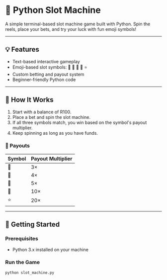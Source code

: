 # 🎰 Python Slot Machine

A simple terminal-based slot machine game built with Python. Spin the reels, place your bets, and try your luck with fun emoji symbols!

---

## 💡 Features

- Text-based interactive gameplay
- Emoji-based slot symbols: 🍒 🍉 🍐 🔔 ⭐
- Custom betting and payout system
- Beginner-friendly Python code

---

## 🧠 How It Works

1. Start with a balance of R100.
2. Place a bet and spin the slot machine.
3. If all three symbols match, you win based on the symbol's payout multiplier.
4. Keep spinning as long as you have funds.

### 🎯 Payouts

| Symbol | Payout Multiplier |
|--------|-------------------|
| 🍒     | 3×                |
| 🍉     | 4×                |
| 🍐     | 5×                |
| 🔔     | 10×               |
| ⭐     | 20×               |

---

## 🚀 Getting Started

### Prerequisites

- Python 3.x installed on your machine

### Run the Game

```bash
python slot_machine.py
